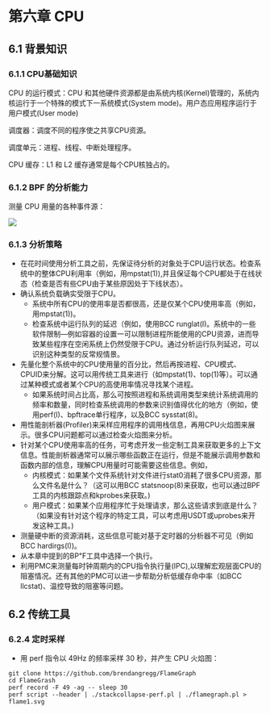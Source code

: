 # 第六章 CPU

## 6.1 背景知识

### 6.1.1 CPU基础知识

CPU 的运行模式：CPU 和其他硬件资源都是由系统内核(Kernel)管理的，系统内核运行于一个特殊的模式下一系统模式(System mode)。用户态应用程序运行于用户模式(User mode)

调度器：调度不同的程序使之共享CPU资源。

调度单元：进程、线程、中断处理程序。

CPU 缓存：L1 和 L2 缓存通常是每个CPU核独占的。

### 6.1.2 BPF 的分析能力

测量 CPU 用量的各种事件源：

![](https://user-images.githubusercontent.com/13636347/160239769-e52501ce-c9fc-41d5-8392-88bc9e6b256c.png)

### 6.1.3 分析策略

- 在花时间使用分析工具之前，先保证待分析的对象处于CPU运行状态。检查系统中的整体CPU利用率（例如，用mpstat(1)),并且保证每个CPU都处于在线状态（检查是否有些CPU由于某些原因处于下线状态）。
- 确认系统负载确实受限于CPU。
  - 系统中所有CPU的使用率是否都很高，还是仅某个CPU使用率高（例如，用mpstat(1))。
  - 检查系统中运行队列的延迟（例如，使用BCC runglat(I)。系统中的一些软件限制—例如容器的设置一可以限制进程所能使用的CPU资源，进而导致某些程序在空闲系统上仍然受限于CPU。通过分析运行队列延迟，可以识别这种类型的反常规情景。
- 先量化整个系统中的CPU使用量的百分比，然后再按进程、CPU模式、CPUID来分解。这可以用传统工具来进行（如mpstat(1)、top(1)等）。可以通过某种模式或者某个CPU的高使用率情况寻找某个进程。
  - 如果系统时间占比高，那么可按照进程和系统调用类型来统计系统调用的频率和数量，同时检查系统调用的参数来识别值得优化的地方（例如，使用perf(I)、bpftrace单行程序，以及BCC sysstat(8)。
- 用性能剖析器(Profiler)来采样应用程序的调用栈信息，再用CPU火焰图来展示。很多CPU问题都可以通过检查火焰图来分析。
- 针对某个CPU使用率高的任务，可考虑开发一些定制工具来获取更多的上下文信息。性能剖析器通常可以展示哪些函数正在运行，但是不能展示调用参数和函数内部的信息，理解CPU用量时可能需要这些信息。例如，
  - 内核模式：如果某个文件系统针对文件进行stat0消耗了很多CPU资源，那么文件名是什么？（这可以用BCC statsnoop(8)来获取，也可以通过BPF工具的内核跟踪点和kprobes来获取。)
  - 用户模式：如果某个应用程序忙于处理请求，那么这些请求到底是什么？（如果没有针对这个程序的特定工具，可以考虑用USDT或uprobes来开发这种工具。)
- 测量硬中断的资源消耗，这些信息可能对基于定时器的分析器不可见（例如BCC hardirgs(I))。
- 从本章中提到的BP℉工具中选择一个执行。
- 利用PMC来测量每时钟周期内的CPU指令执行量(IPC),以理解宏观层面CPU的阻塞情况。还有其他的PMC可以进一步帮助分析低缓存命中率（如BCC llcstat)、温控导致的阻塞等问题。


## 6.2 传统工具

### 6.2.4 定时采样
* 用 perf 指令以 49Hz 的频率采样 30 秒，并产生 CPU 火焰图：

```
git clone https://github.com/brendangregg/FlameGraph
cd FlameGrash
perf record -F 49 -ag -- sleep 30
perf script --header | ./stackcollapse-perf.pl | ./flamegraph.pl > flame1.svg
```
